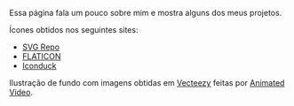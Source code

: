 Essa página fala um pouco sobre mim e mostra alguns dos meus projetos.

Ícones obtidos nos seguintes sites:
- [SVG Repo](https://www.svgrepo.com/)
- [FLATICON](https://www.flaticon.com/)
- [Iconduck](https://iconduck.com/)

Ilustração de fundo com imagens obtidas em [Vecteezy](https://www.vecteezy.com/) feitas por [Animated Video](https://www.vecteezy.com/members/animatedvideo).
